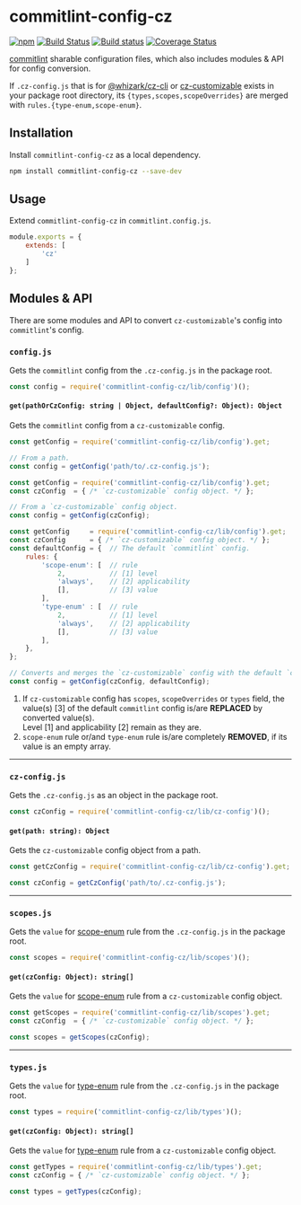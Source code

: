 # commitlint-config-cz 

[![npm][npm-image]][npm-url]
[![Build Status][travis-image]][travis-url]
[![Build status][appveyor-image]][appveyor-url]
[![Coverage Status][coveralls-image]][coveralls-url]

[commitlint][] sharable configuration files, which also includes modules & API
for config conversion.

If `.cz-config.js` that is for [@whizark/cz-cli][] or
[cz-customizable][] exists in your package root directory, its
`{types,scopes,scopeOverrides}` are merged with
`rules.{type-enum,scope-enum}`.

## Installation

Install `commitlint-config-cz` as a local dependency.

```sh
npm install commitlint-config-cz --save-dev
```

## Usage

Extend `commitlint-config-cz` in `commitlint.config.js`.

```js
module.exports = {
    extends: [
        'cz'
    ]
};
```

## Modules & API

There are some modules and API to convert `cz-customizable`'s config into `commitlint`'s config.

### `config.js`

Gets the `commitlint` config from the `.cz-config.js` in the package root.

```js
const config = require('commitlint-config-cz/lib/config')();
````

#### `get(pathOrCzConfig: string | Object, defaultConfig?: Object): Object`

Gets the `commitlint` config from a `cz-customizable` config.

```js
const getConfig = require('commitlint-config-cz/lib/config').get;

// From a path.
const config = getConfig('path/to/.cz-config.js');
````

```js
const getConfig = require('commitlint-config-cz/lib/config').get;
const czConfig  = { /* `cz-customizable` config object. */ };

// From a `cz-customizable` config object.
const config = getConfig(czConfig);
````

```js
const getConfig     = require('commitlint-config-cz/lib/config').get;
const czConfig      = { /* `cz-customizable` config object. */ };
const defaultConfig = {  // The default `commitlint` config.
    rules: {
        'scope-enum': [  // rule
            2,           // [1] level
            'always',    // [2] applicability
            [],          // [3] value
        ],
        'type-enum' : [  // rule
            2,           // [1] level
            'always',    // [2] applicability
            [],          // [3] value
        ],
    },
};

// Converts and merges the `cz-customizable` config with the default `commitlint` config.
const config = getConfig(czConfig, defaultConfig);
````

1. If `cz-customizable` config has `scopes`, `scopeOverrides` or `types` field,
   the value(s) [3] of the default `commitlint` config is/are **REPLACED** by converted value(s).  
   Level [1] and applicability [2] remain as they are.
2. `scope-enum` rule or/and `type-enum` rule is/are completely **REMOVED**, if its value is an empty array.

---

### `cz-config.js`

Gets the `.cz-config.js` as an object in the package root.

```js
const czConfig = require('commitlint-config-cz/lib/cz-config')();
````

#### `get(path: string): Object`

Gets the `cz-customizable` config object from a path.

```js
const getCzConfig = require('commitlint-config-cz/lib/cz-config').get;

const czConfig = getCzConfig('path/to/.cz-config.js');
````

---

### `scopes.js`

Gets the `value` for [scope-enum][] rule from the `.cz-config.js` in the package root.

```js
const scopes = require('commitlint-config-cz/lib/scopes')();
````

#### `get(czConfig: Object): string[]`

Gets the `value` for [scope-enum][] rule from a `cz-customizable` config object.

```js
const getScopes = require('commitlint-config-cz/lib/scopes').get;
const czConfig  = { /* `cz-customizable` config object. */ };

const scopes = getScopes(czConfig);
````

---

### `types.js`

Gets the `value` for [type-enum][] rule from the `.cz-config.js` in the package root.

```js
const types = require('commitlint-config-cz/lib/types')();
````

#### `get(czConfig: Object): string[]`

Gets the `value` for [type-enum][] rule from a `cz-customizable` config object.

```js
const getTypes = require('commitlint-config-cz/lib/types').get;
const czConfig = { /* `cz-customizable` config object. */ };

const types = getTypes(czConfig);
````

[commitlint]: https://github.com/marionebl/commitlint
[@whizark/cz-cli]: https://github.com/whizark/cz-cli
[cz-customizable]: https://github.com/leonardoanalista/cz-customizable

[npm-image]: https://img.shields.io/npm/v/commitlint-config-cz.svg
[npm-url]: https://www.npmjs.com/commitlint-config-cz

[coveralls-image]: https://coveralls.io/repos/whizark/commitlint-config-cz/badge.svg?branch=master&service=github
[coveralls-url]: https://coveralls.io/github/whizark/commitlint-config-cz?branch=master

[travis-image]: https://travis-ci.org/whizark/commitlint-config-cz.svg?branch=master
[travis-url]: https://travis-ci.org/whizark/commitlint-config-cz

[appveyor-image]: https://ci.appveyor.com/api/projects/status/github/whizark/commitlint-config-cz?branch=master&svg=true
[appveyor-url]: https://ci.appveyor.com/project/whizark/commitlint-config-cz/branch/master

[scope-enum]: http://marionebl.github.io/commitlint/#/reference-rules?id=scope-enum
[type-enum]: http://marionebl.github.io/commitlint/#/reference-rules?id=type-enum
